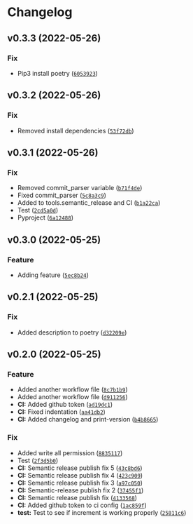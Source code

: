 # Changelog

<!--next-version-placeholder-->

## v0.3.3 (2022-05-26)
### Fix
* Pip3 install poetry ([`6053923`](https://github.com/PhillipTodorov/ArtStation_DS_Project/commit/60539233748fb04d99685d879a09647c914e02e6))

## v0.3.2 (2022-05-26)
### Fix
* Removed install dependencies ([`53f72db`](https://github.com/PhillipTodorov/ArtStation_DS_Project/commit/53f72dbf0d14c6017c6b0aae39ffdbaa9f2344c7))

## v0.3.1 (2022-05-26)
### Fix
* Removed commit_parser variable ([`b71f4de`](https://github.com/PhillipTodorov/ArtStation_DS_Project/commit/b71f4de61075df7bd815bcb7b48b920e91e046d0))
* Fixed commit_parser ([`5c8a3c9`](https://github.com/PhillipTodorov/ArtStation_DS_Project/commit/5c8a3c9069e2697f7f4b9851c3ea4957e70dbcf5))
* Added to tools.semantic_release and CI ([`b1a22ca`](https://github.com/PhillipTodorov/ArtStation_DS_Project/commit/b1a22ca935ab07c9d6585e579ec487e515010c61))
* Test ([`2cd5a0d`](https://github.com/PhillipTodorov/ArtStation_DS_Project/commit/2cd5a0d9473a2c707d422095e6b86cd7e3b69a01))
* Pyproject ([`6a12488`](https://github.com/PhillipTodorov/ArtStation_DS_Project/commit/6a12488fb50d9ec9977f593544b81061a4efb6cf))

## v0.3.0 (2022-05-25)
### Feature
* Adding feature ([`5ec8b24`](https://github.com/PhillipTodorov/ArtStation_DS_Project/commit/5ec8b24a143858c4d6042bc2147701fd2573335e))

## v0.2.1 (2022-05-25)
### Fix
* Added description to poetry ([`d32209e`](https://github.com/PhillipTodorov/ArtStation_DS_Project/commit/d32209ec4c6cd0baba59d97a0cecaa573e27f94d))

## v0.2.0 (2022-05-25)
### Feature
* Added another workflow file ([`8c7b1b9`](https://github.com/PhillipTodorov/ArtStation_DS_Project/commit/8c7b1b912367b0ecb5be0269828b9e597ca9affd))
* Added another workflow file ([`d911256`](https://github.com/PhillipTodorov/ArtStation_DS_Project/commit/d91125645a8c3bd4710dfbb99cfad2e7792a4692))
* **CI:** Added github token ([`ad19dc1`](https://github.com/PhillipTodorov/ArtStation_DS_Project/commit/ad19dc180d966261fe9d8de65ea43e84f0b38572))
* **CI:** Fixed indentation ([`aa41db2`](https://github.com/PhillipTodorov/ArtStation_DS_Project/commit/aa41db2af591e2c9ac6dfdfb251c838224919ff4))
* **CI:** Added changelog and print-version ([`b4b8665`](https://github.com/PhillipTodorov/ArtStation_DS_Project/commit/b4b8665caf5e2256034e6e4390bbf5a0395e372a))

### Fix
* Added write all permission ([`8835117`](https://github.com/PhillipTodorov/ArtStation_DS_Project/commit/8835117b20df18439494ebcee196c82bb9ba1404))
* Test ([`2f3d5b0`](https://github.com/PhillipTodorov/ArtStation_DS_Project/commit/2f3d5b0c4b9a15053f457c4d5f3499ca40ef0aac))
* **CI:** Semantic release publish fix 5 ([`43c8bd6`](https://github.com/PhillipTodorov/ArtStation_DS_Project/commit/43c8bd63b138e4a69cc2e2ec1091fa7c3affeac7))
* **CI:** Semantic release publish fix 4 ([`423c909`](https://github.com/PhillipTodorov/ArtStation_DS_Project/commit/423c909719f42f498654bb7346456ae2bb5050a2))
* **CI:** Semantic release publish fix 3 ([`a97c050`](https://github.com/PhillipTodorov/ArtStation_DS_Project/commit/a97c05019fec78b433edbd1da44cc976c291ecc9))
* **CI:** Semantic-release publish fix 2 ([`37455f1`](https://github.com/PhillipTodorov/ArtStation_DS_Project/commit/37455f19659f4427f5022d4c8d7599602af47e3b))
* **CI:** Semantic release publish fix ([`4133568`](https://github.com/PhillipTodorov/ArtStation_DS_Project/commit/4133568975c81bd5051fe403c51a4b710d85971f))
* **CI:** Added github token to ci config ([`1ac859f`](https://github.com/PhillipTodorov/ArtStation_DS_Project/commit/1ac859fb74d6955fcaeef770cb021d52539729a1))
* **test:** Test to see if increment is working properly ([`25811c6`](https://github.com/PhillipTodorov/ArtStation_DS_Project/commit/25811c6f013e49123e9d644fbd72deb4fbf3078e))
